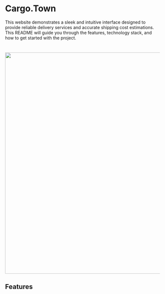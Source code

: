 # Cargo.Town

<p>
  This website demonstrates a sleek and intuitive interface designed to provide reliable delivery services and accurate shipping cost estimations. This README will guide you through the features, technology stack, and how to get started with the project.
</p>

#
<!-- Image with customized width -->
<img src="https://github.com/jovination/cargo-town/assets/79380563/3f197155-27d8-4e60-a284-c244a7be3d92" width="720"/>

<h2>
  Features
</h2>

<!-- Continue with your content -->
